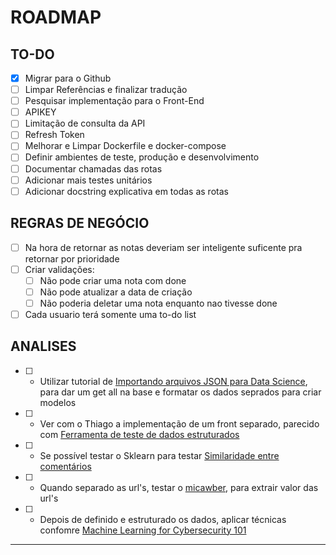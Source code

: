 # ROADMAP

## TO-DO

- [x] Migrar para o Github
- [ ] Limpar Referências e finalizar tradução
- [ ] Pesquisar implementação para o Front-End
- [ ] APIKEY
- [ ] Limitação de consulta da API
- [ ] Refresh Token
- [ ] Melhorar e Limpar Dockerfile e docker-compose
- [ ] Definir ambientes de teste, produção e desenvolvimento
- [ ] Documentar chamadas das rotas
- [ ] Adicionar mais testes unitários
- [ ] Adicionar docstring explicativa em todas as rotas

## REGRAS DE NEGÓCIO

- [ ] Na hora de retornar as notas deveriam ser inteligente suficente pra retornar por prioridade
- [ ] Criar validações:
  - [ ] Não pode criar uma nota com done
  - [ ] Não pode atualizar a data de criação
  - [ ] Não poderia deletar uma nota enquanto nao tivesse done
- [ ] Cada usuario terá somente uma to-do list

## ANALISES

- [ ] - Utilizar tutorial de [Importando arquivos JSON para Data Science](https://towardsdatascience.com/lots-of-json-29873d3abfdf), para dar um get all na base e formatar os dados seprados para criar modelos
- [ ] - Ver com o Thiago a implementação de um front separado, parecido com [Ferramenta de teste de dados estruturados](https://search.google.com/structured-data/testing-tool)
- [ ] - Se possível testar o Sklearn para testar [Similaridade entre comentários](https://medium.com/@octaviofisica/similaridade-entre-coment%C3%A1rios-20d1812b6dc4)
- [ ] - Quando separado as url's, testar o [micawber](https://github.com/coleifer/micawber), para extrair valor das url's
- [ ] - Depois de definido e estruturado os dados, aplicar técnicas confomre [Machine Learning for Cybersecurity 101](https://towardsdatascience.com/machine-learning-for-cybersecurity-101-7822b802790b)

***
